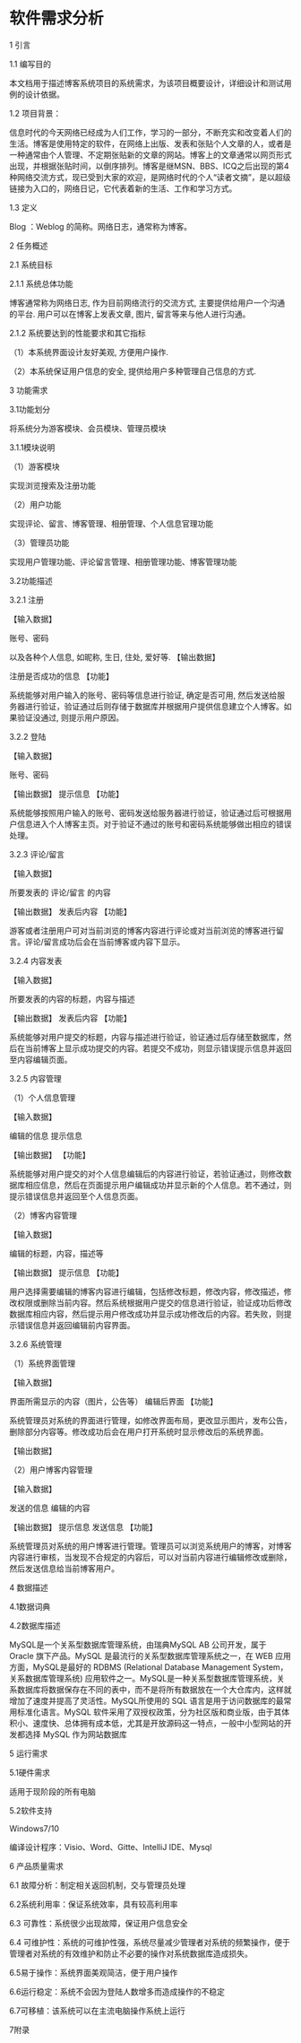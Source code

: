 # 软件需求分析

1 引言

1.1 编写目的

本文档用于描述博客系统项目的系统需求，为该项目概要设计，详细设计和测试用例的设计依据。

1.2 项目背景：

信息时代的今天网络已经成为人们工作，学习的一部分，不断充实和改变着人们的生活。博客是使用特定的软件，在网络上出版、发表和张贴个人文章的人，或者是一种通常由个人管理、不定期张贴新的文章的网站。博客上的文章通常以网页形式出现，并根据张贴时间，以倒序排列。博客是继MSN、BBS、ICQ之后出现的第4种网络交流方式，现已受到大家的欢迎，是网络时代的个人“读者文摘”，是以超级链接为入口的，网络日记，它代表着新的生活、工作和学习方式。

1.3 定义

Blog ：Weblog 的简称。网络日志，通常称为博客。

2 任务概述

2.1 系统目标

2.1.1 系统总体功能

博客通常称为网络日志, 作为目前网络流行的交流方式, 主要提供给用户一个沟通的平台. 用户可以在博客上发表文章, 图片, 留言等来与他人进行沟通。

2.1.2 系统要达到的性能要求和其它指标

（1）本系统界面设计友好美观, 方便用户操作.

（2）本系统保证用户信息的安全, 提供给用户多种管理自己信息的方式. 

3 功能需求

3.1功能划分

将系统分为游客模块、会员模块、管理员模块

3.1.1模块说明

（1）游客模块

实现浏览搜索及注册功能

（2）用户功能

   实现评论、留言、博客管理、相册管理、个人信息官理功能

（3）管理员功能

   实现用户管理功能、评论留言管理、相册管理功能、博客管理功能

3.2功能描述

3.2.1 注册

【输入数据】

账号、密码

以及各种个人信息, 如昵称, 生日, 住处, 爱好等. 【输出数据】

注册是否成功的信息 【功能】

系统能够对用户输入的账号、密码等信息进行验证, 确定是否可用, 然后发送给服务器进行验证，验证通过后则存储于数据库并根据用户提供信息建立个人博客。如果验证没通过, 则提示用户原因。

3.2.2 登陆

【输入数据】

账号、密码

【输出数据】 提示信息 【功能】

系统能够按照用户输入的账号、密码发送给服务器进行验证，验证通过后可根据用户信息进入个人博客主页。对于验证不通过的账号和密码系统能够做出相应的错误处理。

3.2.3 评论/留言

【输入数据】

所要发表的 评论/留言 的内容

【输出数据】 发表后内容 【功能】

游客或者注册用户可对当前浏览的博客内容进行评论或对当前浏览的博客进行留言。评论/留言成功后会在当前博客或内容下显示。

3.2.4 内容发表

【输入数据】

所要发表的内容的标题，内容与描述

【输出数据】 发表后内容 【功能】

系统能够对用户提交的标题，内容与描述进行验证，验证通过后存储至数据库，然后在当前博客上显示成功提交的内容。若提交不成功，则显示错误提示信息并返回至内容编辑页面。

3.2.5 内容管理

（1）个人信息管理

【输入数据】

编辑的信息 提示信息

【输出数据】 【功能】

系统能够对用户提交的对个人信息编辑后的内容进行验证，若验证通过，则修改数据库相应信息，然后在页面提示用户编辑成功并显示新的个人信息。若不通过，则提示错误信息并返回至个人信息页面。

（2）博客内容管理

【输入数据】

编辑的标题，内容，描述等

【输出数据】 提示信息 【功能】

用户选择需要编辑的博客内容进行编辑，包括修改标题，修改内容，修改描述，修改权限或删除当前内容。然后系统根据用户提交的信息进行验证，验证成功后修改数据库相应内容，然后提示用户修改成功并显示成功修改后的内容。若失败，则提示错误信息并返回编辑前内容界面。

3.2.6 系统管理

（1）系统界面管理

【输入数据】

界面所需显示的内容（图片，公告等） 编辑后界面 【功能】

系统管理员对系统的界面进行管理，如修改界面布局，更改显示图片，发布公告，删除部分内容等。修改成功后会在用户打开系统时显示修改后的系统界面。

【输出数据】

（2）用户博客内容管理

【输入数据】

发送的信息 编辑的内容

【输出数据】 提示信息 发送信息 【功能】

系统管理员对系统的用户博客进行管理。管理员可以浏览系统用户的博客，对博客内容进行审核，当发现不合规定的内容后，可以对当前内容进行编辑修改或删除，然后发送信息给当前博客用户。

4 数据描述

4.1数据词典

4.2数据库描述

MySQL是一个关系型数据库管理系统，由瑞典MySQL AB 公司开发，属于 Oracle 旗下产品。MySQL 是最流行的关系型数据库管理系统之一，在 WEB 应用方面，MySQL是最好的 RDBMS (Relational Database Management System，关系数据库管理系统) 应用软件之一。MySQL是一种关系型数据库管理系统，关系数据库将数据保存在不同的表中，而不是将所有数据放在一个大仓库内，这样就增加了速度并提高了灵活性。MySQL所使用的 SQL 语言是用于访问数据库的最常用标准化语言。MySQL 软件采用了双授权政策，分为社区版和商业版，由于其体积小、速度快、总体拥有成本低，尤其是开放源码这一特点，一般中小型网站的开发都选择 MySQL 作为网站数据库

5 运行需求

5.1硬件需求

适用于现阶段的所有电脑

5.2软件支持

Windows7/10

编译设计程序：Visio、Word、Gitte、IntelliJ IDE、Mysql

6 产品质量需求

6.1 故障分析：制定相关返回机制，交与管理员处理

6.2系统利用率：保证系统效率，具有较高利用率

6.3 可靠性：系统很少出现故障，保证用户信息安全

6.4 可维护性：系统的可维护性强，系统尽量减少管理者对系统的频繁操作，便于管理者对系统的有效维护和防止不必要的操作对系统数据库造成损失。

6.5易于操作：系统界面美观简洁，便于用户操作

6.6运行稳定：系统不会因为登陆人数增多而造成操作的不稳定

6.7可移植：该系统可以在主流电脑操作系统上运行

 

7附录